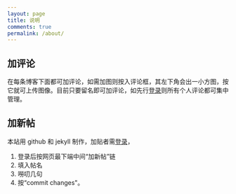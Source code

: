 ```yaml
---
layout: page
title: 说明
comments: true
permalink: /about/
---
```


## 加评论
在每条博客下面都可加评论，如需加图则按入评论框，其左下角会出一小方图，按它就可上传图像。目前只要留名即可加评论，如先行[登录](https://disqus.com/profile/login/)则所有个人评论都可集中管理。

## 加新帖
本站用 github 和 jekyll 制作，加贴者需[登录](https://github.com/login)，  
 1. 登录后按网页最下端中间“加新帖”链
 2. 填入帖名
 3. 嘮叨几句
 4. 按“commit changes"。


